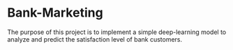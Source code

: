 # Bank-Marketing
The purpose of this project is to implement a simple deep-learning model to analyze and predict the satisfaction level of bank customers.


